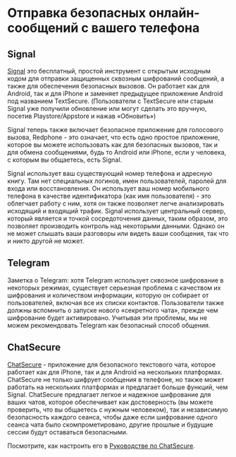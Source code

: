 [Title]: # (Отправка безопасных онлайн-сообщений с вашего телефона)
[Order]: # (2)

# Отправка безопасных онлайн-сообщений с вашего телефона

## Signal

[Signal](https://play.google.com/store/apps/details?id=org.thoughtcrime.securesms) это бесплатный, простой инструмент с открытым исходным кодом для отправки защищенных сквозным шифрований сообщений, а также для обеспечения безопасных вызовов. Он работает как для Android, так и для iPhone и заменяет предыдущее приложение Android под названием TextSecure. (Пользователи с TextSecure или старым Signal уже получили обновление или могут сделать это вручную, посетив Playstore/Appstore и нажав «Обновить»)

Signal теперь также включает безопасное приложение для голосового вызова, Redphone - это означает, что есть одно простое приложение, которое вы можете использовать как для безопасных вызовов, так и для обмена сообщениями, будь то Android или iPhone, если у человека, с которым вы общаетесь, есть Signal.

Signal использует ваш существующий номер телефона и адресную книгу. Там нет специальных логинов, имен пользователей, паролей для входа или восстановления. Он использует ваш номер мобильного телефона в качестве идентификатора (как имя пользователя) - это облегчает работу с ним, хотя он также позволяет легче анализировать исходящий и входящий трафик. Signal использует центральный сервер, который является и точкой сосредоточения данных, таким образом, это позволяет производить контроль над некоторыми данными. Однако он не может слышать ваши разговоры или видеть ваши сообщения, так что и никто другой не может.

## Telegram

Заметка о Telegram: хотя Telegram использует сквозное шифрование в некоторых режимах, существует серьезная проблема с качеством их шифрования и количеством информации, которую он собирает от пользователей, включая все их списки контактов. Пользователи также должны вспомнить о запуске нового «секретного чата», прежде чем шифрование будет активировано. Учитывая эти проблемы, мы не можем рекомендовать Telegram как безопасный способ общения.

## ChatSecure

[ChatSecure](https://chatsecure.org/) - приложение для безопасного текстового чата, которое работает как для iPhone, так и для Android на нескольких платформах. ChatSecure не только шифрует сообщения в телефоне, но также может работать на нескольких платформах и предлагает больше функций, чем Signal. ChatSecure предлагает легкое и надежное шифрование для ваших чатов, которое обеспечивает как достоверность (вы можете проверить, что вы общаетесь с нужным человеком), так и независимую безопасность каждого сеанса, чтобы даже если шифрование одного сеанса чата было скомпрометировано, другие прошлые и будущие сессии будут оставаться безопасными.

Посмотрите, как настроить его в [Руководстве по ChatSecure](umbrella://lesson/chatsecure).